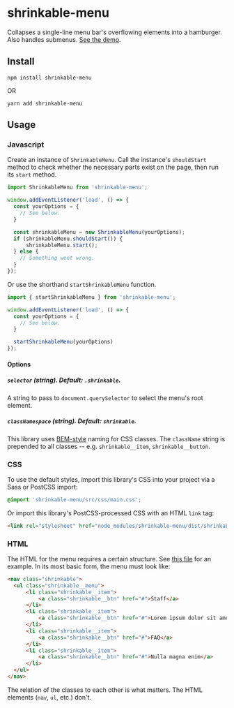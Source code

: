 # shrinkable-menu

Collapses a single-line menu bar's overflowing elements into a hamburger. Also handles submenus. [See the demo](https://colbycommunications.github.io/shrinkable-menu-bar/example/).

## Install

```
npm install shrinkable-menu
```

OR

```
yarn add shrinkable-menu
```

## Usage

### Javascript

Create an instance of `ShrinkableMenu`. Call the instance's `shouldStart` method to check whether the necessary parts exist on the page, then run its `start` method.

```Javascript
import ShrinkableMenu from 'shrinkable-menu';

window.addEventListener('load', () => {
  const yourOptions = {
    // See below.
  }

  const shrinkableMenu = new ShrinkableMenu(yourOptions);
  if (shrinkableMenu.shouldStart()) {
      shrinkableMenu.start();
  } else {
    // Something went wrong.
  }
});
```

Or use the shorthand `startShrinkableMenu` function.

```Javascript
import { startShrinkableMenu } from 'shrinkable-menu';

window.addEventListener('load', () => {
  const yourOptions = {
    // See below.
  }

  startShrinkableMenu(yourOptions)
});
```

#### Options

##### `selector` (string). Default: `.shrinkable`.

A string to pass to `document.querySelector` to select the menu's root element.

##### `classNamespace` (string). Default: `shrinkable`.

This library uses [BEM-style](http://getbem.com/naming/) naming for CSS classes. The `className` string is prepended to all classes -- e.g. `shrinkable__item`, `shrinkable__button`.

### CSS

To use the default styles, import this library's CSS into your project via a Sass or PostCSS import:

```CSS
@import 'shrinkable-menu/src/css/main.css';
```

Or import this library's PostCSS-processed CSS with an HTML `link` tag:

```HTML
<link rel="stylesheet" href="node_modules/shrinkable-menu/dist/shrinkable-menu.min.css" />
```

### HTML

The HTML for the menu requires a certain structure. See [this file](example/src/index.html) for an example. In its most basic form, the menu must look like:

```HTML
<nav class="shrinkable">
  <ul class="shrinkable__menu">
      <li class="shrinkable__item">
          <a class="shrinkable__btn" href="#">Staff</a>
      </li>
      <li class="shrinkable__item">
          <a class="shrinkable__btn" href="#">Lorem ipsum dolor sit amet</a>
      </li>
      <li class="shrinkable__item">
          <a class="shrinkable__btn" href="#">FAQ</a>
      </li>
      <li class="shrinkable__item">
          <a class="shrinkable__btn" href="#">Nulla magna enim</a>
      </li>
  </ul>
</nav>
```

The relation of the classes to each other is what matters. The HTML elements (`nav`, `ul`, etc.) don't.
